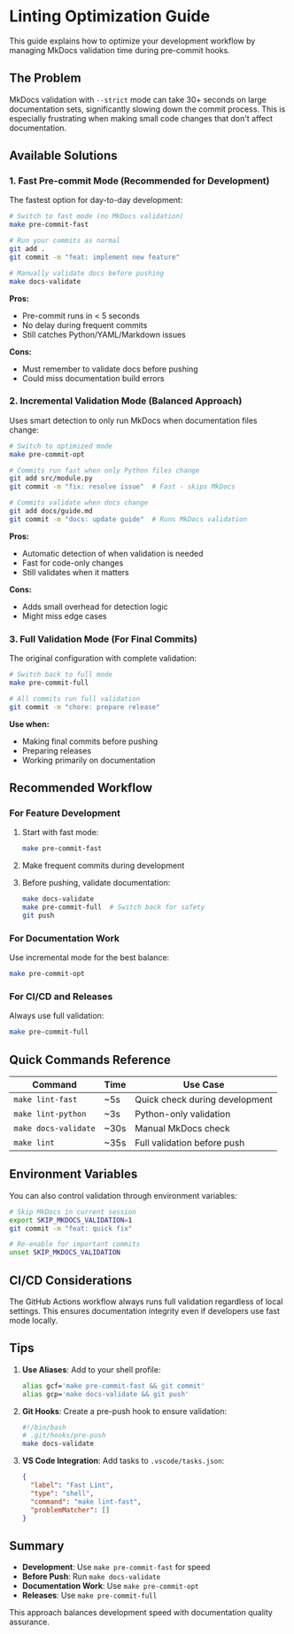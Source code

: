 # Linting Optimization Guide

This guide explains how to optimize your development workflow by managing
MkDocs validation time during pre-commit hooks.

## The Problem

MkDocs validation with `--strict` mode can take 30+ seconds on large
documentation sets, significantly slowing down the commit process. This is
especially frustrating when making small code changes that don't affect
documentation.

## Available Solutions

### 1. Fast Pre-commit Mode (Recommended for Development)

The fastest option for day-to-day development:

```bash
# Switch to fast mode (no MkDocs validation)
make pre-commit-fast

# Run your commits as normal
git add .
git commit -m "feat: implement new feature"

# Manually validate docs before pushing
make docs-validate
```

**Pros:**

- Pre-commit runs in < 5 seconds
- No delay during frequent commits
- Still catches Python/YAML/Markdown issues

**Cons:**

- Must remember to validate docs before pushing
- Could miss documentation build errors

### 2. Incremental Validation Mode (Balanced Approach)

Uses smart detection to only run MkDocs when documentation files change:

```bash
# Switch to optimized mode
make pre-commit-opt

# Commits run fast when only Python files change
git add src/module.py
git commit -m "fix: resolve issue"  # Fast - skips MkDocs

# Commits validate when docs change
git add docs/guide.md
git commit -m "docs: update guide"  # Runs MkDocs validation
```

**Pros:**

- Automatic detection of when validation is needed
- Fast for code-only changes
- Still validates when it matters

**Cons:**

- Adds small overhead for detection logic
- Might miss edge cases

### 3. Full Validation Mode (For Final Commits)

The original configuration with complete validation:

```bash
# Switch back to full mode
make pre-commit-full

# All commits run full validation
git commit -m "chore: prepare release"
```

**Use when:**

- Making final commits before pushing
- Preparing releases
- Working primarily on documentation

## Recommended Workflow

### For Feature Development

1. Start with fast mode:

   ```bash
   make pre-commit-fast
   ```

2. Make frequent commits during development

3. Before pushing, validate documentation:

   ```bash
   make docs-validate
   make pre-commit-full  # Switch back for safety
   git push
   ```

### For Documentation Work

Use incremental mode for the best balance:

```bash
make pre-commit-opt
```

### For CI/CD and Releases

Always use full validation:

```bash
make pre-commit-full
```

## Quick Commands Reference

| Command | Time | Use Case |
|---------|------|----------|
| `make lint-fast` | ~5s | Quick check during development |
| `make lint-python` | ~3s | Python-only validation |
| `make docs-validate` | ~30s | Manual MkDocs check |
| `make lint` | ~35s | Full validation before push |

## Environment Variables

You can also control validation through environment variables:

```bash
# Skip MkDocs in current session
export SKIP_MKDOCS_VALIDATION=1
git commit -m "feat: quick fix"

# Re-enable for important commits
unset SKIP_MKDOCS_VALIDATION
```

## CI/CD Considerations

The GitHub Actions workflow always runs full validation regardless of local
settings. This ensures documentation integrity even if developers use fast mode
locally.

## Tips

1. **Use Aliases**: Add to your shell profile:

   ```bash
   alias gcf='make pre-commit-fast && git commit'
   alias gcp='make docs-validate && git push'
   ```

2. **Git Hooks**: Create a pre-push hook to ensure validation:

   ```bash
   #!/bin/bash
   # .git/hooks/pre-push
   make docs-validate
   ```

3. **VS Code Integration**: Add tasks to `.vscode/tasks.json`:

   ```json
   {
     "label": "Fast Lint",
     "type": "shell",
     "command": "make lint-fast",
     "problemMatcher": []
   }
   ```

## Summary

- **Development**: Use `make pre-commit-fast` for speed
- **Before Push**: Run `make docs-validate`
- **Documentation Work**: Use `make pre-commit-opt`
- **Releases**: Use `make pre-commit-full`

This approach balances development speed with documentation quality assurance.
